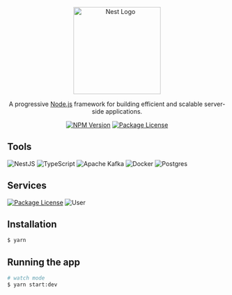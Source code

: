 <p align="center">
  <a href="http://nestjs.com/" target="blank"><img src="https://nestjs.com/img/logo-small.svg" width="200" alt="Nest Logo" /></a>
</p>

[circleci-image]: https://img.shields.io/circleci/build/github/nestjs/nest/master?token=abc123def456
[circleci-url]: https://circleci.com/gh/nestjs/nest

  <p align="center">A progressive <a href="http://nodejs.org" target="_blank">Node.js</a> framework for building efficient and scalable server-side applications.</p>
    <p align="center">
<a href="https://www.npmjs.com/~nestjscore" target="_blank"><img src="https://img.shields.io/npm/v/@nestjs/core.svg" alt="NPM Version" /></a>
<a href="https://www.npmjs.com/~nestjscore" target="_blank"><img src="https://img.shields.io/npm/l/@nestjs/core.svg" alt="Package License" /></a>



## Tools
 ![NestJS](https://img.shields.io/badge/nestjs-%23E0234E.svg?style=for-the-badge&logo=nestjs&logoColor=white)
 ![TypeScript](https://img.shields.io/badge/typescript-%23007ACC.svg?style=for-the-badge&logo=typescript&logoColor=white)
 ![Apache Kafka](https://img.shields.io/badge/Apache%20Kafka-000?style=for-the-badge&logo=apachekafka)
 ![Docker](https://img.shields.io/badge/docker-%230db7ed.svg?style=for-the-badge&logo=docker&logoColor=white)
 ![Postgres](https://img.shields.io/badge/postgres-%23316192.svg?style=for-the-badge&logo=postgresql&logoColor=white)
  
## Services
  <a href="https://www.npmjs.com/~nestjscore" target="_blank"><img src="https://img.shields.io/badge/Microservice-User--Engine-green?style=for-the-badge" alt="Package License" /></a>
 ![User](https://img.shields.io/badge/Microservice-User--Engine-green?style=for-the-badge)



## Installation

```bash
$ yarn
```

## Running the app

```bash
# watch mode
$ yarn start:dev
```

<!-- ## Test

```bash
# unit tests
$ npm run test

# e2e tests
$ npm run test:e2e

# test coverage
$ npm run test:cov
``` -->


